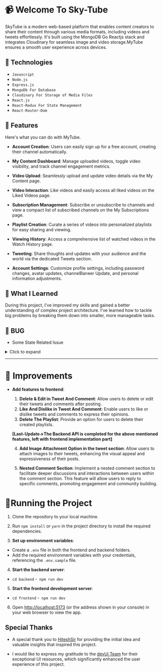 # 📹 Welcome To Sky-Tube

SkyTube is a modern web-based platform that enables content creators to share their content through various media formats, including videos and tweets effortlessly. It's built using the MongoDB Go Reactjs stack and integrates Cloudinary for seamless image and video storage.MyTube ensures a smooth user experience across devices.

## 🧊 Technologies

- `Javascript`
- `Node.js`
- `Express.js`
- `MongoDb For Database`
- `Cloudinary For Storage of Media Files`
- `React.js`
- `React-Redux For State Management`
- `React-Router-Dom`

## 🚀 Features

Here's what you can do with MyTube.

- **Account Creation**: Users can easily sign up for a free account, creating their channel automatically.

- **My Content Dashboard**: Manage uploaded videos, toggle video visibility, and track channel engagement metrics.

- **Video Upload**: Seamlessly upload and update video details via the My Content page.

- **Video Interaction**: Like videos and easily access all liked videos on the Liked Videos page.

- **Subscription Management**: Subscribe or unsubscribe to channels and view a compact list of subscribed channels on the My Subscriptions page.

- **Playlist Creation**: Curate a series of videos into personalized playlists for easy sharing and viewing.

- **Viewing History**: Access a comprehensive list of watched videos in the Watch History page.

- **Tweeting**: Share thoughts and updates with your audience and the world via the dedicated Tweets section.

- **Account Settings**: Customize profile settings, including password changes, avatar updates, channelBaneer Update, and personal information adjustments.

## 📝 What I Learned

During this project, I've improved my skills and gained a better understanding of complex project architecture. I've learned how to tackle big problems by breaking them down into smaller, more manageable tasks.

## 🐞 BUG

- Some State Related Issue

<details>
<summary>Click to expand</summary>

#### Description

After posting a tweet or comment, the data fetched from the backend is not displaying correctly due to state management issues:

- Comments are displaying "NAN" instead of the expected data, despite receiving valid data from the backend.
- Tweets fail to update the associated image in the UI, even though the Redux state is updated correctly. However, upon reloading the page, the data appears as expected.

#### Steps to Reproduce

1. Log in to the MyTube platform.
2. Navigate to the tweet or comment section.
3. Post a new tweet or comment.
4. Observe the displayed data for the posted tweet or comment.

#### Expected Behavior

After posting a tweet or comment, the displayed data should accurately reflect the content posted, including any associated images, without requiring a page reload.

#### Actual Behavior

- Comments display "NAN" instead of the expected data, indicating a state management issue.
- Tweets fail to update the associated image in the UI, suggesting a disconnect between the Redux state and the UI rendering. However, the data appears correctly after reloading the page.

#### Additional Information

- This issue was observed on both desktop and mobile devices.
- No error messages are displayed to indicate the problem.
- Redux DevTools show that the state is updated correctly after posting a tweet or comment.

</details>

---

# 🚧 Improvements

- **Add features to frontend**:

  1. **Delete & Edit in Tweet And Comment**: Allow users to delete or edit their tweets and comments after posting.
  2. **Like And Dislike in Tweet And Comment**: Enable users to like or dislike tweets and comments to express their opinions.
  3. **Delete The Playlist**: Provide an option for users to delete their created playlists.

  **[Last-Update->The Backend API is completed for the above mentioned features, left with frontend implementation part]**

  4. **Add Image Attachment Option in the tweet section**: Allow users to attach images to their tweets, enhancing the visual appeal and expressiveness of their posts.

  5. **Nested Comment Section**: Implement a nested comment section to facilitate deeper discussions and interactions between users within the comment section. This feature will allow users to reply to specific comments, promoting engagement and community building.

# 🏃Running the Project

1. Clone the repository to your local machine.

2. Run `npm install` or `yarn` in the project directory to install the required dependencies.

3. **Set up environment variables**:

- Create a `.env` file in both the frontend and backend folders.
- Add the required environment variables with your credentials, referencing the `.env.sample` file.

4. **Start the backend server**:

- `cd backend` -` npm run dev`

5. **Start the frontend development server**:

- `cd frontend` -` npm run dev`

6. Open [http://localhost:5173](http://localhost:5173) (or the address shown in your console) in your web browser to view the app.

## Special Thanks

- A special thank you to [HiteshSir](https://www.youtube.com/@@HiteshChoudharydotcom) for providing the initial idea and valuable insights that inspired this project.

- I would like to express my gratitude to the [devUi Team](https://www.devui.io/) for their exceptional UI resources, which significantly enhanced the user experience of this project.
